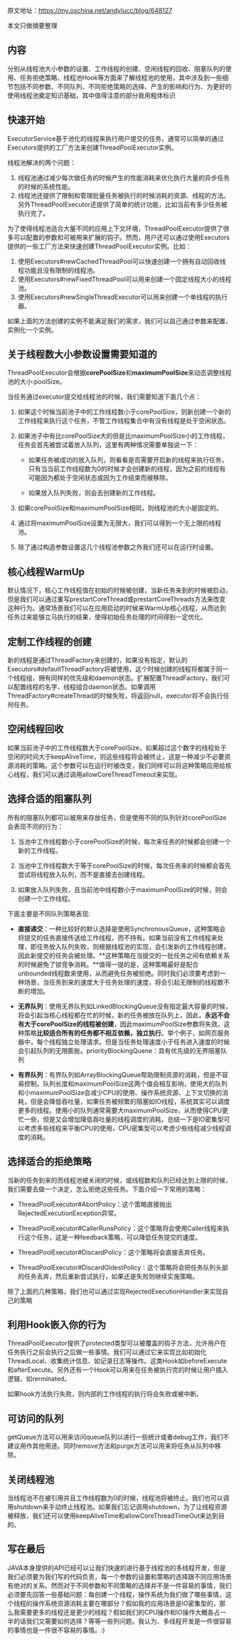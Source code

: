 原文地址：https://my.oschina.net/andylucc/blog/648127

本文只做摘要整理

## 内容
分别从线程池大小参数的设置、工作线程的创建、空闲线程的回收、阻塞队列的使用、任务拒绝策略、线程池Hook等方面来了解线程池的使用，其中涉及到一些细节包括不同参数、不同队列、不同拒绝策略的选择、产生的影响和行为、为更好的使用线程池奠定知识基础，其中值得注意的部分我用粗体标识

## 快速开始

ExecutorService基于池化的线程来执行用户提交的任务，通常可以简单的通过Executors提供的工厂方法来创建ThreadPoolExecutor实例。

线程池解决的两个问题：

1. 线程池通过减少每次做任务的时候产生的性能消耗来优化执行大量的异步任务的时候的系统性能。
2. 线程池还提供了限制和管理批量任务被执行的时候消耗的资源、线程的方法。另外ThreadPoolExecutor还提供了简单的统计功能，比如当前有多少任务被执行完了。

为了使得线程池适合大量不同的应用上下文环境，ThreadPoolExecutor提供了很多可以配置的参数和可被用来扩展的钩子。然而，用户还可以通过使用Executors提供的一些工厂方法来快速创建ThreadPoolExecutor实例。比如：

1. 使用Executors#newCachedThreadPool可以快速创建一个拥有自动回收线程功能且没有限制的线程池。
2. 使用Executors#newFixedThreadPool可以用来创建一个固定线程大小的线程池。
3. 使用Executors#newSingleThreadExecutor可以用来创建一个单线程的执行器。

如果上面的方法创建的实例不能满足我们的需求，我们可以自己通过参数来配置，实例化一个实例。

## 关于线程数大小参数设置需要知道的

ThreadPoolExecutor会根据**corePoolSize**和**maximumPoolSize**来动态调整线程池的大小:poolSize。

当任务通过executor提交给线程池的时候，我们需要知道下面几个点：

1. 如果这个时候当前池子中的工作线程数小于corePoolSize，则新创建一个新的工作线程来执行这个任务，不管工作线程集合中有没有线程是处于空闲状态。

2. 如果池子中有比corePoolSize大的但是比maximumPoolSize小的工作线程，任务会首先被尝试着放入队列，这里有两种情况需要单独说一下：

	* 如果任务被成功的放入队列，则看看是否需要开启新的线程来执行任务，只有当当前工作线程数为0的时候才会创建新的线程，因为之前的线程有可能因为都处于空闲状态或因为工作结束而被移除。

	* 如果放入队列失败，则会去创建新的工作线程。

3. 如果corePoolSize和maximumPoolSize相同，则线程池的大小是固定的。

4. 通过将maximumPoolSize设置为无限大，我们可以得到一个无上限的线程池。

5. 除了通过构造参数设置这几个线程池参数之外我们还可以在运行时设置。

## 核心线程WarmUp

默认情况下，核心工作线程值在初始的时候被创建，当新任务来到的时候被启动，但是我们可以通过重写prestartCoreThread或prestartCoreThreads方法来改变这种行为。通常场景我们可以在应用启动的时候来WarmUp核心线程，从而达到任务过来能够立马执行的结果，使得初始任务处理的时间得到一定优化。

## 定制工作线程的创建

新的线程是通过ThreadFactory来创建的，如果没有指定，默认的Executors#defaultThreadFactory将被使用，这个时候创建的线程将都属于同一个线程组，拥有同样的优先级和daemon状态。扩展配置ThreadFactory，我们可以配置线程的名字、线程组合daemon状态。如果调用ThreadFactory#createThread的时候失败，将返回null，executor将不会执行任何任务。

## 空闲线程回收

如果当前池子中的工作线程数大于corePoolSize，如果超过这个数字的线程处于空闲的时间大于keepAliveTime，则这些线程将会被终止，这是一种减少不必要资源消耗的策略。这个参数可以在运行时被改变，我们同样可以将这种策略应用给核心线程，我们可以通过调用allowCoreThreadTimeout来实现。

## 选择合适的阻塞队列

所有的阻塞队列都可以被用来存放任务，但是使用不同的队列针对corePoolSize会表现不同的行为：

1. 当池中工作线程数小于corePoolSize的时候，每次来任务的时候都会创建一个新的工作线程。

2. 当池中工作线程数大于等于corePoolSize的时候，每次任务来的时候都会首先尝试将线程放入队列，而不是直接去创建线程。

3. 如果放入队列失败，且当前池中线程数小于maximumPoolSize的时候，则会创建一个工作线程。

下面主要是不同队列策略表现:

* **直接递交**：一种比较好的默认选择是使用SynchronousQueue，这种策略会将提交的任务直接传送给工作线程，而不持有。如果当前没有工作线程来处理，即任务放入队列失败，则根据线程池的实现，会引发新的工作线程创建，因此新提交的任务会被处理。**这种策略在当提交的一批任务之间有依赖关系的时候避免了锁竞争消耗。**值得一提的是，这种策略最好是配合unbounded线程数来使用，从而避免任务被拒绝。同时我们必须要考虑到一种场景，当任务到来的速度大于任务处理的速度，将会引起无限制的线程数不断的增加。

* **无界队列**：使用无界队列如LinkedBlockingQueue没有指定最大容量的时候，将会引起当核心线程都在忙的时候，新的任务被放在队列上，因此，**永远不会有大于corePoolSize的线程被创建**，因此maximumPoolSize参数将失效。这种策略**比较适合所有的任务都不相互依赖，独立执行**。举个例子，如网页服务器中，每个线程独立处理请求。但是当任务处理速度小于任务进入速度的时候会引起队列的无限膨胀。priorityBlockingQuene：具有优先级的无界阻塞队列

* **有界队列**：有界队列如ArrayBlockingQueue帮助限制资源的消耗，但是不容易控制。队列长度和maximumPoolSize这两个值会相互影响，使用大的队列和小maximumPoolSize会减少CPU的使用、操作系统资源、上下文切换的消耗，但是会降低吞吐量，如果任务被频繁的阻塞如IO线程，系统其实可以调度更多的线程。使用小的队列通常需要大maximumPoolSize，从而使得CPU更忙一些，但是又会增加降低吞吐量的线程调度的消耗。总结一下是IO密集型可以考虑多些线程来平衡CPU的使用，CPU密集型可以考虑少些线程减少线程调度的消耗。


## 选择适合的拒绝策略

当新的任务到来的而线程池被关闭的时候，或线程数和队列已经达到上限的时候，我们需要去做一个决定，怎么拒绝这些任务。下面介绍一下常用的策略：

* ThreadPoolExecutor#AbortPolicy：这个策略直接抛出RejectedExecutionException异常。

* ThreadPoolExecutor#CallerRunsPolicy：这个策略将会使用Caller线程来执行这个任务，这是一种feedback策略，可以降低任务提交的速度。

* ThreadPoolExecutor#DiscardPolicy：这个策略将会直接丢弃任务。

* ThreadPoolExecutor#DiscardOldestPolicy：这个策略将会把任务队列头部的任务丢弃，然后重新尝试执行，如果还是失败则继续实施策略。

除了上面的几种策略，我们也可以通过实现RejectedExecutionHandler来实现自己的策略

## 利用Hook嵌入你的行为

ThreadPoolExecutor提供了protected类型可以被覆盖的钩子方法，允许用户在任务执行之前会执行之后做一些事情。我们可以通过它来实现比如初始化ThreadLocal、收集统计信息、如记录日志等操作。这类Hook如beforeExecute和afterExecute。另外还有一个Hook可以用来在任务被执行完的时候让用户插入逻辑，如rerminated。

如果hook方法执行失败，则内部的工作线程的执行将会失败或被中断。

## 可访问的队列

getQueue方法可以用来访问queue队列以进行一些统计或者debug工作，我们不建议用作其他用途。同时remove方法和purge方法可以用来将任务从队列中移除。

## 关闭线程池

当线程池不在被引用并且工作线程数为0的时候，线程池将被终止。我们也可以调用shutdown来手动终止线程池。如果我们忘记调用shutdown，为了让线程资源被释放，我们还可以使用keepAliveTime和allowCoreThreadTimeOut来达到目的。

## 写在最后

JAVA本身提供的API已经可以让我们快速的进行基于线程池的多线程开发，但是我们必须要为我们写的代码负责，每一个参数的设置和策略的选择跟不同应用场景有绝对的关系。然而对于不同参数和不同策略的选择并不是一件容易的事情，我们必须要先回答一些基础问题：每创建一个线程，操作系统为我们做了哪些事情，这个线程的操作系统资源消耗主要在哪部分？假如我的应用场景是IO密集型的，那么我需要更多的线程还是更少的线程？假如我们的CPU操作和IO操作大概各占一半的话我们又需要如何选择？等等一些列问题。我认为、多线程开发是一件很容易的事情也是一件很不容易的事情。:)